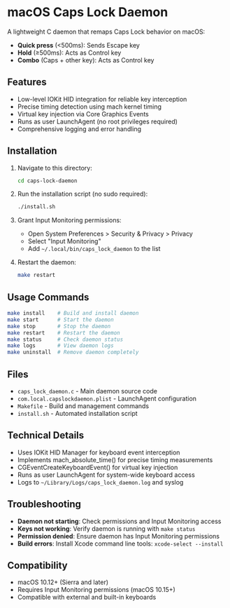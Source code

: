 # macOS Caps Lock Daemon

A lightweight C daemon that remaps Caps Lock behavior on macOS:
- **Quick press** (<500ms): Sends Escape key
- **Hold** (≥500ms): Acts as Control key  
- **Combo** (Caps + other key): Acts as Control key

## Features

- Low-level IOKit HID integration for reliable key interception
- Precise timing detection using mach kernel timing
- Virtual key injection via Core Graphics Events
- Runs as user LaunchAgent (no root privileges required)
- Comprehensive logging and error handling

## Installation

1. Navigate to this directory:
   ```sh
   cd caps-lock-daemon
   ```

2. Run the installation script (no sudo required):
   ```sh
   ./install.sh
   ```

3. Grant Input Monitoring permissions:
   - Open System Preferences > Security & Privacy > Privacy
   - Select "Input Monitoring" 
   - Add `~/.local/bin/caps_lock_daemon` to the list

4. Restart the daemon:
   ```sh
   make restart
   ```

## Usage Commands

```sh
make install    # Build and install daemon
make start      # Start the daemon
make stop       # Stop the daemon  
make restart    # Restart the daemon
make status     # Check daemon status
make logs       # View daemon logs
make uninstall  # Remove daemon completely
```

## Files

- `caps_lock_daemon.c` - Main daemon source code
- `com.local.capslockdaemon.plist` - LaunchAgent configuration
- `Makefile` - Build and management commands
- `install.sh` - Automated installation script

## Technical Details

- Uses IOKit HID Manager for keyboard event interception
- Implements mach_absolute_time() for precise timing measurements
- CGEventCreateKeyboardEvent() for virtual key injection
- Runs as user LaunchAgent for system-wide keyboard access
- Logs to `~/Library/Logs/caps_lock_daemon.log` and syslog

## Troubleshooting

- **Daemon not starting**: Check permissions and Input Monitoring access
- **Keys not working**: Verify daemon is running with `make status`
- **Permission denied**: Ensure daemon has Input Monitoring permissions
- **Build errors**: Install Xcode command line tools: `xcode-select --install`

## Compatibility

- macOS 10.12+ (Sierra and later)
- Requires Input Monitoring permissions (macOS 10.15+)
- Compatible with external and built-in keyboards
